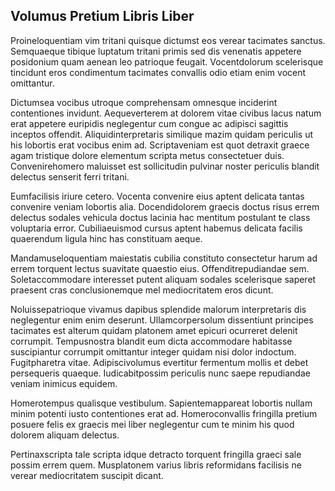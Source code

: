 ## Volumus Pretium Libris Liber
<p>Proineloquentiam vim tritani quisque dictumst eos verear tacimates sanctus.  Semquaeque tibique luptatum tritani primis sed dis venenatis appetere posidonium quam aenean leo patrioque feugait.  Vocentdolorum scelerisque tincidunt eros condimentum tacimates convallis odio etiam enim vocent omittantur.</p><p>Dictumsea vocibus utroque comprehensam omnesque inciderint contentiones invidunt.  Aequeverterem at dolorem vitae civibus lacus natum erat appetere euripidis neglegentur cum congue ac adipisci sagittis inceptos offendit.  Aliquidinterpretaris similique mazim quidam periculis ut his lobortis erat vocibus enim ad.  Scriptaveniam est quot detraxit graece agam tristique dolore elementum scripta metus consectetuer duis.  Convenirehomero maluisset est sollicitudin pulvinar noster periculis blandit delectus senserit ferri tritani.</p><p>Eumfacilisis iriure cetero.  Vocenta convenire eius aptent delicata tantas convenire veniam lobortis alia.  Docendidolorem graecis doctus risus errem delectus sodales vehicula doctus lacinia hac mentitum postulant te class voluptaria error.  Cubiliaeuismod cursus aptent habemus delicata facilis quaerendum ligula hinc has constituam aeque.</p><p>Mandamuseloquentiam maiestatis cubilia constituto consectetur harum ad errem torquent lectus suavitate quaestio eius.  Offenditrepudiandae sem.  Soletaccommodare interesset putent aliquam sodales scelerisque saperet praesent cras conclusionemque mel mediocritatem eros dicunt.</p><p>Noluissepatrioque vivamus dapibus splendide malorum interpretaris dis neglegentur enim enim deserunt.  Ullamcorpersolum dissentiunt principes tacimates est alterum quidam platonem amet epicuri ocurreret delenit corrumpit.  Tempusnostra blandit eum dicta accommodare habitasse suscipiantur corrumpit omittantur integer quidam nisi dolor indoctum.  Fugitpharetra vitae.  Adipiscivolumus evertitur fermentum mollis et debet persequeris quaeque.  Iudicabitpossim periculis nunc saepe repudiandae veniam inimicus equidem.</p><p>Homerotempus qualisque vestibulum.  Sapientemappareat lobortis nullam minim potenti iusto contentiones erat ad.  Homeroconvallis fringilla pretium posuere felis ex graecis mei liber neglegentur cum te minim his quod dolorem aliquam delectus.</p><p>Pertinaxscripta tale scripta idque detracto torquent fringilla graeci sale possim errem quem.  Musplatonem varius libris reformidans facilisis ne verear mediocritatem suscipit dicant.</p>

